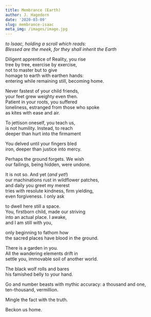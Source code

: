 ```yaml
---
title: Membrance (Earth)
author: J. Hagedorn
date: '2020-03-09'
slug: membrance-isaac
meta_img: /images/image.jpg
---
```


*to Isaac, holding a scroll which reads:*  
*Blessed are the meek, for they shall inherit the Earth*  

Diligent apprentice of Reality, you rise  
tree by tree, exercise by exercise,  
not to master but to give  
homage to earth with earthen hands:  
entering while remaining still, becoming home.  

Never fastest of your child friends,  
your feet grew weighty even then.  
Patient in your roots, you suffered  
loneliness, estranged from those who spoke  
as kites with ease and air.  

To jettison oneself, you teach us,  
is not humility.  Instead, to reach  
deeper than hurt into the firmament  

You delved until your fingers bled  
iron, deeper than justice into mercy.  

Perhaps the ground forgets.  We wish  
our failings, being hidden, were undone.    

It is not so. And yet (*and yet!*)  
our machinations rust in wildflower patches,  
and daily you greet my merest  
tries with resolute kindness, firm yielding,  
even forgiveness.  I only ask 

to dwell here still a space.  
You, firstborn child, made our striving  
into an actual place.  I awake,  
and I am still with you,  

only beginning to fathom how  
the sacred places have blood in the ground.

There is a garden in you.  
All the wandering elements drift in  
settle
you, immovable soil of another world.  

The black wolf rolls and bares  
his famished belly to your hand.

Go and number beasts 
with mythic accuracy: a thousand and one,  
ten-thousand, vermillion.

Mingle the fact with the truth.

Beckon us home.
